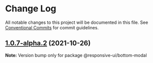# Change Log

All notable changes to this project will be documented in this file.
See [Conventional Commits](https://conventionalcommits.org) for commit guidelines.

## [1.0.7-alpha.2](https://github.com/wetix/responsive-ui/compare/v1.0.7-alpha.1...v1.0.7-alpha.2) (2021-10-26)

**Note:** Version bump only for package @responsive-ui/bottom-modal
